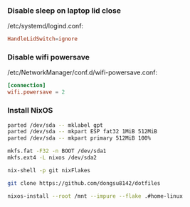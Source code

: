 ### Disable sleep on laptop lid close

/etc/systemd/logind.conf:

```conf
HandleLidSwitch=ignore
```

### Disable wifi powersave

/etc/NetworkManager/conf.d/wifi-powersave.conf:

```conf
[connection]
wifi.powersave = 2
```

### Install NixOS

```bash
parted /dev/sda -- mklabel gpt
parted /dev/sda -- mkpart ESP fat32 1MiB 512MiB
parted /dev/sda -- mkpart primary 512MiB 100%

mkfs.fat -F32 -n BOOT /dev/sda1
mkfs.ext4 -L nixos /dev/sda2

nix-shell -p git nixFlakes

git clone https://github.com/dongsu8142/dotfiles

nixos-install --root /mnt --impure --flake .#home-linux
```
